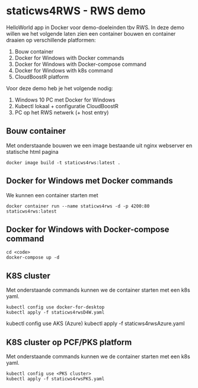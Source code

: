 # staticws4RWS - RWS demo
HelloWorld app in Docker voor demo-doeleinden tbv RWS. 
In deze demo willen we het volgende laten zien een container bouwen en container draaien op verschillende platformen:
1. Bouw container
2. Docker for Windows with Docker commands
3. Docker for Windows with Docker-compose command
4. Docker for Windows with k8s command
5. CloudBoostR platform

Voor deze demo heb je het volgende nodig:
1. Windows 10 PC met Docker for Windows
2. Kubectl lokaal + configuratie CloudBoostR
3. PC op het RWS netwerk (+ host entry)


## Bouw container
Met onderstaande bouwen we een image bestaande uit nginx webserver en statische html pagina
``` docker
docker image build -t staticws4rws:latest .
```

## Docker for Windows met Docker commands
We kunnen een container starten met
``` docker
docker container run --name staticws4rws -d -p 4200:80 staticws4rws:latest
```

## Docker for Windows with Docker-compose command
```
cd <code>
docker-compose up -d
```

## K8S cluster
Met onderstaande commands kunnen we de container starten met een k8s yaml.
```
kubectl config use docker-for-desktop
kubectl apply -f staticws4rwsD4W.yaml
```
kubectl config use AKS (Azure)
kubectl apply -f staticws4rwsAzure.yaml


## K8S cluster op PCF/PKS platform
Met onderstaande commands kunnen we de container starten met een k8s yaml.
```
kubectl config use <PKS cluster>
kubectl apply -f staticws4rwsPKS.yaml
```

